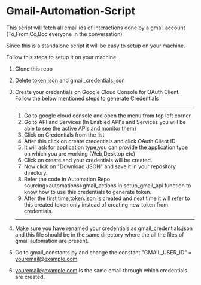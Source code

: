 # Gmail-Automation-Script

This script will fetch all email ids of interactions done by a gmail account (To,From,Cc,Bcc everyone in the conversation)

Since this is a standalone script it will be easy to setup on your machine.

Follow this steps to setup it on your machine.

1. Clone this repo
2. Delete token.json and gmail_credentials.json
3. Create your credentials on Google Cloud Console for OAuth Client.
   Follow the below mentioned steps to generate Credentials

   ***

   1. Go to google cloud console and open the menu from top left corner.
   2. Go to API and Services (In Enabled API's and Services you will be able to see the active APIs and monitor them)
   3. Click on Credentials from the list
   4. After this click on create credentials and click OAuth Client ID
   5. It will ask for application type,you can provide the application type on which you are working (Web,Desktop etc)
   6. Click on create and your credentials will be created.
   7. Now click on "Download JSON" and save it in your repository directory.
   8. Refer the code in Automation Repo sourcing>automations>gmail_actions in setup_gmail_api function to know how to use this credentials to generate token.
   9. After the first time,token.json is created and next time it will refer to this created token only instead of creating new token from credentials.

   ***

4. Make sure you have renamed your credentials as gmail_credentials.json and this file should be in the same directory where the all the files of gmail automation are present.
5. Go to gmail_constants.py and change the constant "GMAIL_USER_ID" = youremail@example.com
6. youremail@example.com is the same email through which credentials are created.
